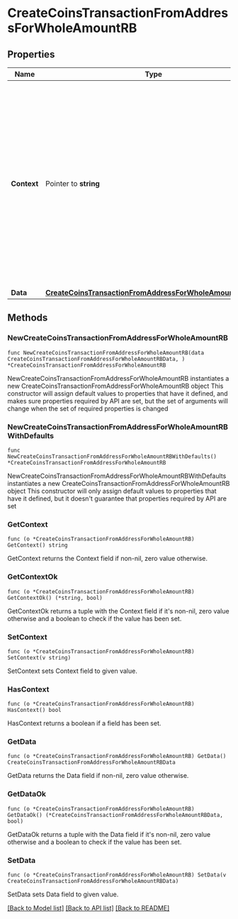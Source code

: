 # CreateCoinsTransactionFromAddressForWholeAmountRB

## Properties

Name | Type | Description | Notes
------------ | ------------- | ------------- | -------------
**Context** | Pointer to **string** | In batch situations the user can use the context to correlate responses with requests. This property is present regardless of whether the response was successful or returned as an error. &#x60;context&#x60; is specified by the user. | [optional] 
**Data** | [**CreateCoinsTransactionFromAddressForWholeAmountRBData**](CreateCoinsTransactionFromAddressForWholeAmountRBData.md) |  | 

## Methods

### NewCreateCoinsTransactionFromAddressForWholeAmountRB

`func NewCreateCoinsTransactionFromAddressForWholeAmountRB(data CreateCoinsTransactionFromAddressForWholeAmountRBData, ) *CreateCoinsTransactionFromAddressForWholeAmountRB`

NewCreateCoinsTransactionFromAddressForWholeAmountRB instantiates a new CreateCoinsTransactionFromAddressForWholeAmountRB object
This constructor will assign default values to properties that have it defined,
and makes sure properties required by API are set, but the set of arguments
will change when the set of required properties is changed

### NewCreateCoinsTransactionFromAddressForWholeAmountRBWithDefaults

`func NewCreateCoinsTransactionFromAddressForWholeAmountRBWithDefaults() *CreateCoinsTransactionFromAddressForWholeAmountRB`

NewCreateCoinsTransactionFromAddressForWholeAmountRBWithDefaults instantiates a new CreateCoinsTransactionFromAddressForWholeAmountRB object
This constructor will only assign default values to properties that have it defined,
but it doesn't guarantee that properties required by API are set

### GetContext

`func (o *CreateCoinsTransactionFromAddressForWholeAmountRB) GetContext() string`

GetContext returns the Context field if non-nil, zero value otherwise.

### GetContextOk

`func (o *CreateCoinsTransactionFromAddressForWholeAmountRB) GetContextOk() (*string, bool)`

GetContextOk returns a tuple with the Context field if it's non-nil, zero value otherwise
and a boolean to check if the value has been set.

### SetContext

`func (o *CreateCoinsTransactionFromAddressForWholeAmountRB) SetContext(v string)`

SetContext sets Context field to given value.

### HasContext

`func (o *CreateCoinsTransactionFromAddressForWholeAmountRB) HasContext() bool`

HasContext returns a boolean if a field has been set.

### GetData

`func (o *CreateCoinsTransactionFromAddressForWholeAmountRB) GetData() CreateCoinsTransactionFromAddressForWholeAmountRBData`

GetData returns the Data field if non-nil, zero value otherwise.

### GetDataOk

`func (o *CreateCoinsTransactionFromAddressForWholeAmountRB) GetDataOk() (*CreateCoinsTransactionFromAddressForWholeAmountRBData, bool)`

GetDataOk returns a tuple with the Data field if it's non-nil, zero value otherwise
and a boolean to check if the value has been set.

### SetData

`func (o *CreateCoinsTransactionFromAddressForWholeAmountRB) SetData(v CreateCoinsTransactionFromAddressForWholeAmountRBData)`

SetData sets Data field to given value.



[[Back to Model list]](../README.md#documentation-for-models) [[Back to API list]](../README.md#documentation-for-api-endpoints) [[Back to README]](../README.md)


